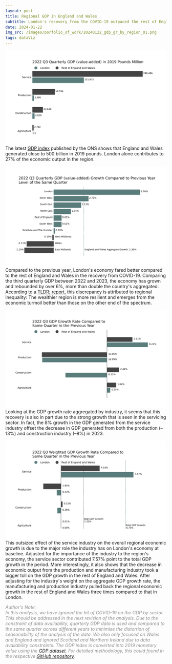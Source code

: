 ```yaml
---
layout: post
title: Regional GDP in England and Wales
subtitle: London's recovery from the COVID-19 outpaced the rest of England and Wales
date: 2024-01-22
img_src: /images/porfolio_of_work/20240122_gdp_gr_by_region_01.png
tags: dataViz
---
```



![Absolute GDP in 2019 million pounds](/images/porfolio_of_work/20240122_gdp_by_region_02.png)
The latest [GDP index](https://www.ons.gov.uk/economy/grossdomesticproductgdp/methodologies/grossdomesticproductgdpukregionsandcountriesqmi) published by the ONS shows that England and Wales generated close to 500 billion in 2019 pounds. London alone contributes to 27% of the economic output in the region.

![Latest Quarter GDP (Value-Added) by Industry](/images/porfolio_of_work/20240122_gdp_gr_by_region_01.png)
Compared to the previous year, London's economy fared better compared to the rest of England and Wales in the recovery from COVID-19. Comparing the third quarterly GDP between 2022 and 2023, the economy has grown and rebounded by over 6%, more than double the country's aggregated. According to a [TLDR; report](https://www.youtube.com/watch?v=Ype43hG6lN8&t=620s), this discrepancy is attributed to regional inequality: The wealthier region is more resilient and emerges from the economic turmoil better than those on the other end of the spectrum.

![GDP Growth Rate by Industry](/images/porfolio_of_work/20240122_gdp_gr_by_region_04.png)
Looking at the GDP growth rate aggregated by industry, it seems that this recovery is also in part due to the strong growth that is seen in the servicing sector. In fact, the 8% growth in the GDP generated from the service industry offset the decrease in GDP generated from both the production (–13%) and construction industry (–8%) in 2023.


![Weighted GDP Growth Rate by Industry](/images/porfolio_of_work/20240122_gdp_wgr_by_region_03.png)
This outsized effect of the service industry on the overall regional economic growth is due to the major role the industry has on London's economy at baseline. Adjusted for the importance of the industry to the region's economy, the service sector contributed 7.57% point to the total GDP growth in the period. More interestingly, it also shows that the decrease in economic output from the production and manufacturing industry took a bigger toll on the GDP growth in the rest of England and Wales. After adjusting for the industry's weight on the aggregate GDP growth rate, the manufacturing and production industry pulled back the regional economic growth in the rest of England and Wales three times compared to that in London.

<span style="color:#8F8F8F">*Author's Note:<br>In this analysis, we have ignored the hit of COVID-19 on the GDP by sector. This should be addressed in the next revision of the analysis. Due to the constraint of data availability, quarterly GDP data is used and compared to the same quarter across different years to minimise the distortion of seasonability of the analysis of the data. We also only focused on Wales and England and ignored Scotland and Northern Ireland due to data availability constraints. The GDP index is converted into 2019 monetary value using the [GDP dataset](https://www.ons.gov.uk/file?uri=/economy/grossvalueaddedgva/datasets/nominalandrealregionalgrossvalueaddedbalancedbyindustry/current/regionalgrossvalueaddedbalancedbyindustryandallitlregions.xlsx). For detailed methodology, this could found in the respective [GitHub repository](https://github.com/cwtravisyip/ONS_Census2021).*</span>

